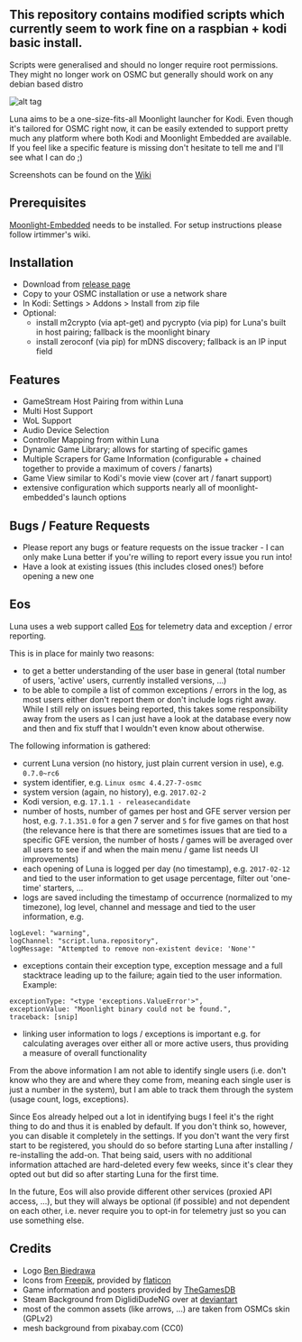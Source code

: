 ## This repository contains modified scripts which currently seem to work fine on a raspbian + kodi basic install. 
Scripts were generalised and should no longer require root permissions. 
They might no longer work on OSMC but generally should work on any debian based distro


![alt tag](https://raw.github.com/wackerl91/luna/master/icon.png)

Luna aims to be a one-size-fits-all Moonlight launcher for Kodi. Even though it's tailored for OSMC right now, it can be easily extended to support pretty much any platform where both Kodi and Moonlight Embedded are available. 
If you feel like a specific feature is missing don't hesitate to tell me and I'll see what I can do ;) 

Screenshots can be found on the [Wiki](https://github.com/wackerl91/luna/wiki)

## Prerequisites
[Moonlight-Embedded](https://github.com/irtimmer/moonlight-embedded) needs to be installed. For setup instructions please follow irtimmer's wiki.

## Installation
- Download from [release page](https://github.com/wackerl91/luna/releases)
- Copy to your OSMC installation or use a network share
- In Kodi: Settings > Addons > Install from zip file
- Optional:
    - install m2crypto (via apt-get) and pycrypto (via pip) for Luna's built in host pairing; fallback is the moonlight binary
    - install zeroconf (via pip) for mDNS discovery; fallback is an IP input field

## Features
- GameStream Host Pairing from within Luna
- Multi Host Support
- WoL Support
- Audio Device Selection
- Controller Mapping from within Luna
- Dynamic Game Library; allows for starting of specific games
- Multiple Scrapers for Game Information (configurable + chained together to provide a maximum of covers / fanarts)
- Game View similar to Kodi's movie view (cover art / fanart support)
- extensive configuration which supports nearly all of moonlight-embedded's launch options

## Bugs / Feature Requests
- Please report any bugs or feature requests on the issue tracker - I can only make Luna better if you're willing to report every issue you run into!
- Have a look at existing issues (this includes closed ones!) before opening a new one

## Eos
Luna uses a web support called [Eos](https://github.com/wackerl91/eos) for telemetry data and exception / error reporting.

This is in place for mainly two reasons:
- to get a better understanding of the user base in general (total number of users, 'active' users, currently installed versions, ...)
- to be able to compile a list of common exceptions / errors in the log, as most users either don't report them or don't include logs right away.
While I still rely on issues being reported, this takes some responsibility away from the users as I can just have a look at the database
every now and then and fix stuff that I wouldn't even know about otherwise.

The following information is gathered:
- current Luna version (no history, just plain current version in use), e.g. `0.7.0~rc6`
- system identifier, e.g. `Linux osmc 4.4.27-7-osmc`
- system version (again, no history), e.g. `2017.02-2`
- Kodi version, e.g. `17.1.1 - releasecandidate`
- number of hosts, number of games per host and GFE server version per host, e.g. `7.1.351.0` for a gen 7 server and `5` for five games on that host
(the relevance here is that there are sometimes issues that are tied to a specific GFE version, the number of hosts / games will be averaged
over all users to see if and when the main menu / game list needs UI improvements)
- each opening of Luna is logged per day (no timestamp), e.g. `2017-02-12` and tied to the user information to get usage percentage, filter out 'one-time' starters, ...
- logs are saved including the timestamp of occurrence (normalized to my timezone), log level, channel and message and tied to the user information, e.g.
```
logLevel: "warning",
logChannel: "script.luna.repository",
logMessage: "Attempted to remove non-existent device: 'None'"
```
- exceptions contain their exception type, exception message and a full stacktrace leading up to the failure; again tied to the user information. Example:
```
exceptionType: "<type 'exceptions.ValueError'>",
exceptionValue: "Moonlight binary could not be found.",
traceback: [snip]

```
- linking user information to logs / exceptions is important e.g. for calculating averages over either all or more active users, thus providing a
measure of overall functionality

From the above information I am not able to identify single users (i.e. don't know who they are and where they come from, meaning each single user is just a number in the system),
but I am able to track them through the system (usage count, logs, exceptions).

Since Eos already helped out a lot in identifying bugs I feel it's the right thing to do and thus it is enabled by default. If you don't think so,
however, you can disable it completely in the settings. If you don't want the very first start to be registered, you should do so before starting
Luna after installing / re-installing the add-on. That being said, users with no additional information attached are hard-deleted every few weeks, since it's clear they
opted out but did so after starting Luna for the first time.

In the future, Eos will also provide different other services (proxied API access, ...), but they will always be optional (if possible) and not dependent on each other,
i.e. never require you to opt-in for telemetry just so you can use something else.

## Credits
- Logo [Ben Biedrawa](http://BengerengTV.com)
- Icons from [Freepik](http://www.flaticon.com/authors/freepik), provided by [flaticon](www.flaticon.com)
- Game information and posters provided by [TheGamesDB](http://thegamesdb.net)
- Steam Background from DiglidiDudeNG over at [deviantart](http://diglididudeng.deviantart.com/art/Steam-Wallpaper-Globe-458081397)
- most of the common assets (like arrows, ...) are taken from OSMCs skin (GPLv2)
- mesh background from pixabay.com (CC0)
